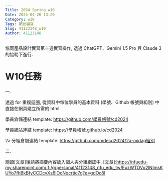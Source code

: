 ```yaml
---
Title: 2024 Spring w10
Date: 2024-04-26 13:20
Category: w10
Tags: 網誌編寫
Slug: 41123148_w10
Author: 41123148
---
```


協同產品設計實習第十週實習操作, 透過 ChatGPT、Gemini 1.5 Pro 與 Claude 3 的協助下進行.

<!-- PELICAN_END_SUMMARY -->

# W10任務
一.

透過 for 重複迴圈, 從資料中每位學員的基本資料 (學號、Github 帳號與組別) 中直接在網頁建立所需的 html.

學員倉儲連結 template: https://github.com/學員帳號/cd2024

學員網站連結 template: https://學員帳號.github.io/cd2024

2a 分組倉儲連結 template: https://github.com/mdecd2024/2a-midag組別

二.

閱讀[文章]後請將摘要內容放入個人與分組網誌中.
[文章]:https://nfuedu-my.sharepoint.com/:f:/g/personal/41123148_nfu_edu_tw/EuzWTOVo2lNImsKUYo7fhBkBfyCCDcvXz6lOoNocrtic7g?e=gdOo5l





